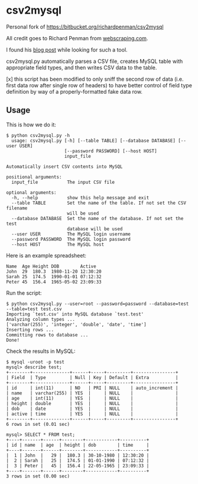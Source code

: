csv2mysql
=========

Personal fork of https://bitbucket.org/richardpenman/csv2mysql 

All credit goes to Richard Penman from [webscraping.com](http://webscraping.com). 

I found his  [blog post](http://webscraping.com/blog/Importing-CSV-into-MySQL/) while looking for such a tool. 

csv2mysql.py automatically parses a CSV file, creates MySQL table with appropriate field types, and then writes CSV data to the table.

[x] this script has been modified to only sniff the second row of data (i.e. first data row after single row of headers) to have better control of field type definition by way of a properly-formatted fake data row.

## Usage

This is how we do it:

```
$ python csv2mysql.py -h
  usage: csv2mysql.py [-h] [--table TABLE] [--database DATABASE] [--user USER]
                      [--password PASSWORD] [--host HOST]
                      input_file

Automatically insert CSV contents into MySQL

positional arguments:
  input_file           The input CSV file

optional arguments:
  -h, --help           show this help message and exit
  --table TABLE        Set the name of the table. If not set the CSV filename
                       will be used
  --database DATABASE  Set the name of the database. If not set the test
                       database will be used
  --user USER          The MySQL login username
  --password PASSWORD  The MySQL login password
  --host HOST          The MySQL host
```
Here is an example spreadsheet:

```
Name  Age Height DOB        Active
John  29  180.3  1980-11-20 12:30:20
Sarah 25  174.5  1990-01-01 07:12:32
Peter 45  156.4  1965-05-02 23:09:33
```

Run the script:
```
$ python csv2mysql.py --user=root --password=password --database=test --table=test test.csv
Importing `test.csv' into MySQL database `test.test'
Analyzing column types ...
['varchar(255)', 'integer', 'double', 'date', 'time']
Inserting rows ...
Committing rows to database ...
Done!
```

Check the results in MySQL:
```
$ mysql -uroot -p test
mysql> describe test;
+--------+--------------+------+-----+---------+----------------+
| Field  | Type         | Null | Key | Default | Extra          |
+--------+--------------+------+-----+---------+----------------+
| id     | int(11)      | NO   | PRI | NULL    | auto_increment |
| name   | varchar(255) | YES  |     | NULL    |                |
| age    | int(11)      | YES  |     | NULL    |                |
| height | double       | YES  |     | NULL    |                |
| dob    | date         | YES  |     | NULL    |                |
| active | time         | YES  |     | NULL    |                |
+--------+--------------+------+-----+---------+----------------+
6 rows in set (0.01 sec)

mysql> SELECT * FROM test;
+----+-------+------+--------+------------+----------+
| id | name  | age  | height | dob        | time     |
+----+-------+------+--------+------------+----------+
|  1 | John  |   29 |  180.3 | 30-10-1980 | 12:30:20 |
|  2 | Sarah |   25 |  174.5 | 01-01-1990 | 07:12:32 |
|  3 | Peter |   45 |  156.4 | 22-05-1965 | 23:09:33 |
+----+-------+------+--------+------------+----------+
3 rows in set (0.00 sec)
```
